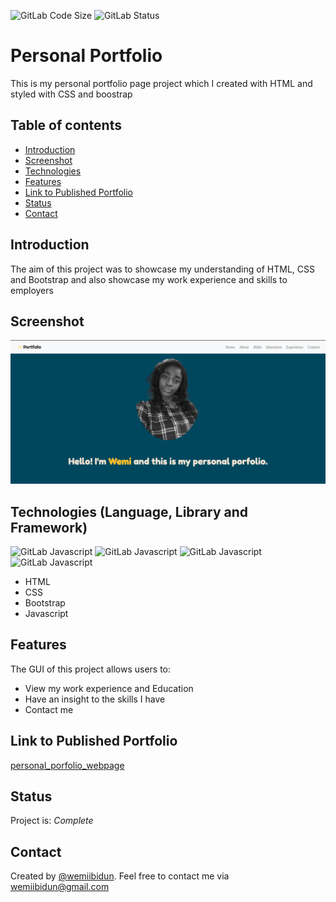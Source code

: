
![GitLab Code Size](https://img.shields.io/github/languages/code-size/wemiibidun/personal_portfolio)
![GitLab Status](https://flat.badgen.net/github/status/micromatch/micromatch)


# Personal Portfolio 
This is my personal portfolio page project which I created with HTML and styled with CSS and boostrap

## Table of contents
* [Introduction](#introduction)
* [Screenshot](#screenshot)
* [Technologies](#technologies-language-library-and-framework)
* [Features](#features)
* [Link to Published Portfolio](#link-to-published-portfolio)
* [Status](#status)
* [Contact](#contact)


## Introduction
The aim of this project was to showcase my understanding of HTML, CSS and Bootstrap and also showcase my work experience and skills to employers

## Screenshot
![Sample image](https://github.com/wemiibidun/personal_portfolio/blob/main/personal_portfolio_js.png)

## Technologies (Language, Library and Framework)
![GitLab Javascript](https://img.shields.io/badge/HTML-239120?style=for-the-badge&logo=html5&logoColor=white)
![GitLab Javascript](https://img.shields.io/badge/CSS-239120?&style=for-the-badge&logo=css3&logoColor=white)
![GitLab Javascript](https://img.shields.io/badge/bootstrap-20232A?style=for-the-badge&logo=bootstrap&logoColor=61DAFB)
![GitLab Javascript](https://img.shields.io/badge/Javascript-20232A?style=for-the-badge&logo=javascript&logoColor=61DAFB)
* HTML
* CSS
* Bootstrap
* Javascript

## Features
The GUI of this project allows users to:
* View my work experience and Education
* Have an insight to the skills I have
* Contact me

## Link to Published Portfolio

[personal_porfolio_webpage](https://wemiibidun.github.io/personal_portfolio/)

## Status
Project is: _Complete_

## Contact
Created by [@wemiibidun](https://twitter.com/wemiibidun/). Feel free to contact me via wemiibidun@gmail.com


